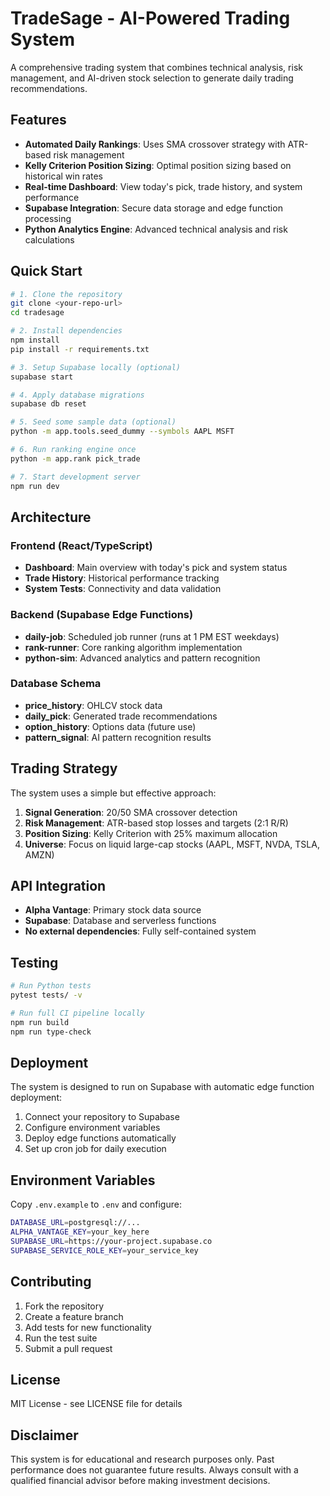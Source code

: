 
# TradeSage - AI-Powered Trading System

A comprehensive trading system that combines technical analysis, risk management, and AI-driven stock selection to generate daily trading recommendations.

## Features

- **Automated Daily Rankings**: Uses SMA crossover strategy with ATR-based risk management
- **Kelly Criterion Position Sizing**: Optimal position sizing based on historical win rates
- **Real-time Dashboard**: View today's pick, trade history, and system performance
- **Supabase Integration**: Secure data storage and edge function processing
- **Python Analytics Engine**: Advanced technical analysis and risk calculations

## Quick Start

```bash
# 1. Clone the repository
git clone <your-repo-url>
cd tradesage

# 2. Install dependencies
npm install
pip install -r requirements.txt

# 3. Setup Supabase locally (optional)
supabase start

# 4. Apply database migrations
supabase db reset

# 5. Seed some sample data (optional)
python -m app.tools.seed_dummy --symbols AAPL MSFT

# 6. Run ranking engine once
python -m app.rank pick_trade

# 7. Start development server
npm run dev
```

## Architecture

### Frontend (React/TypeScript)
- **Dashboard**: Main overview with today's pick and system status
- **Trade History**: Historical performance tracking
- **System Tests**: Connectivity and data validation

### Backend (Supabase Edge Functions)
- **daily-job**: Scheduled job runner (runs at 1 PM EST weekdays)
- **rank-runner**: Core ranking algorithm implementation
- **python-sim**: Advanced analytics and pattern recognition

### Database Schema
- **price_history**: OHLCV stock data
- **daily_pick**: Generated trade recommendations
- **option_history**: Options data (future use)
- **pattern_signal**: AI pattern recognition results

## Trading Strategy

The system uses a simple but effective approach:

1. **Signal Generation**: 20/50 SMA crossover detection
2. **Risk Management**: ATR-based stop losses and targets (2:1 R/R)
3. **Position Sizing**: Kelly Criterion with 25% maximum allocation
4. **Universe**: Focus on liquid large-cap stocks (AAPL, MSFT, NVDA, TSLA, AMZN)

## API Integration

- **Alpha Vantage**: Primary stock data source
- **Supabase**: Database and serverless functions
- **No external dependencies**: Fully self-contained system

## Testing

```bash
# Run Python tests
pytest tests/ -v

# Run full CI pipeline locally
npm run build
npm run type-check
```

## Deployment

The system is designed to run on Supabase with automatic edge function deployment:

1. Connect your repository to Supabase
2. Configure environment variables
3. Deploy edge functions automatically
4. Set up cron job for daily execution

## Environment Variables

Copy `.env.example` to `.env` and configure:

```bash
DATABASE_URL=postgresql://...
ALPHA_VANTAGE_KEY=your_key_here
SUPABASE_URL=https://your-project.supabase.co
SUPABASE_SERVICE_ROLE_KEY=your_service_key
```

## Contributing

1. Fork the repository
2. Create a feature branch
3. Add tests for new functionality
4. Run the test suite
5. Submit a pull request

## License

MIT License - see LICENSE file for details

## Disclaimer

This system is for educational and research purposes only. Past performance does not guarantee future results. Always consult with a qualified financial advisor before making investment decisions.
